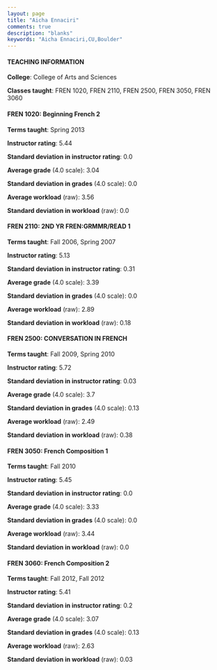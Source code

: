 ```yaml
---
layout: page
title: "Aicha Ennaciri" 
comments: true
description: "blanks"
keywords: "Aicha Ennaciri,CU,Boulder"
---
```

<head>
<script src="https://ajax.googleapis.com/ajax/libs/jquery/2.1.3/jquery.min.js"></script>
<script src="https://dl.dropboxusercontent.com/s/pc42nxpaw1ea4o9/highcharts.js?dl=0"></script>
<!-- <script src="../assets/js/highcharts.js"></script> -->
<style type="text/css">@font-face {
	font-family: "Bebas Neue";
	src: url(https://www.filehosting.org/file/details/544349/BebasNeue Regular.otf) format("opentype");
	}
	h1.Bebas { 
		font-family: "Bebas Neue", Verdana, Tahoma;
	}
</style>
</head>
	   
#### TEACHING INFORMATION

**College**: College of Arts and Sciences

**Classes taught**: FREN 1020, FREN 2110, FREN 2500, FREN 3050, FREN 3060

#### FREN 1020: Beginning French 2

**Terms taught**: Spring 2013

**Instructor rating**: 5.44

**Standard deviation in instructor rating**: 0.0

**Average grade** (4.0 scale): 3.04

**Standard deviation in grades** (4.0 scale): 0.0

**Average workload** (raw): 3.56

**Standard deviation in workload** (raw): 0.0

#### FREN 2110: 2ND YR FREN:GRMMR/READ 1

**Terms taught**: Fall 2006, Spring 2007

**Instructor rating**: 5.13

**Standard deviation in instructor rating**: 0.31

**Average grade** (4.0 scale): 3.39

**Standard deviation in grades** (4.0 scale): 0.0

**Average workload** (raw): 2.89

**Standard deviation in workload** (raw): 0.18

#### FREN 2500: CONVERSATION IN FRENCH

**Terms taught**: Fall 2009, Spring 2010

**Instructor rating**: 5.72

**Standard deviation in instructor rating**: 0.03

**Average grade** (4.0 scale): 3.7

**Standard deviation in grades** (4.0 scale): 0.13

**Average workload** (raw): 2.49

**Standard deviation in workload** (raw): 0.38

#### FREN 3050: French Composition 1

**Terms taught**: Fall 2010

**Instructor rating**: 5.45

**Standard deviation in instructor rating**: 0.0

**Average grade** (4.0 scale): 3.33

**Standard deviation in grades** (4.0 scale): 0.0

**Average workload** (raw): 3.44

**Standard deviation in workload** (raw): 0.0

#### FREN 3060: French Composition 2

**Terms taught**: Fall 2012, Fall 2012

**Instructor rating**: 5.41

**Standard deviation in instructor rating**: 0.2

**Average grade** (4.0 scale): 3.07

**Standard deviation in grades** (4.0 scale): 0.13

**Average workload** (raw): 2.63

**Standard deviation in workload** (raw): 0.03

